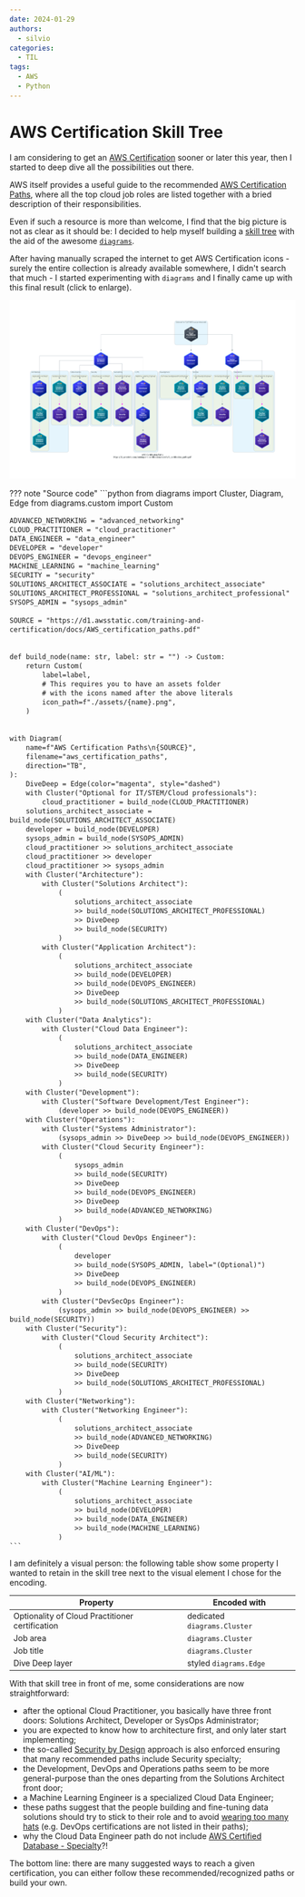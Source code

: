 ```yaml
---
date: 2024-01-29
authors:
  - silvio
categories:
  - TIL
tags:
  - AWS
  - Python
---
```


# AWS Certification Skill Tree

I am considering to get an [AWS Certification](https://aws.amazon.com/certification/) sooner or later this year, then I started to deep dive all the possibilities out there.

AWS itself provides a useful guide to the recommended [AWS Certification Paths](https://d1.awsstatic.com/training-and-certification/docs/AWS_certification_paths.pdf), where all the top cloud job roles are listed together with a bried description of their responsibilities.

Even if such a resource is more than welcome, I find that the big picture is not as clear as it should be: I decided to help myself building a [skill tree](https://en.wiktionary.org/wiki/skill_tree) with the aid of the awesome [`diagrams`](https://github.com/mingrammer/diagrams).

<!-- more -->

After having manually scraped the internet to get AWS Certification icons - surely the entire collection is already available somewhere, I didn't search that much - I started experimenting with `diagrams` and I finally came up with this final result (click to enlarge).

![aws-cert-paths](../assets/aws_certification_paths.png)

??? note "Source code"
    ```python
    from diagrams import Cluster, Diagram, Edge
    from diagrams.custom import Custom

    ADVANCED_NETWORKING = "advanced_networking"
    CLOUD_PRACTITIONER = "cloud_practitioner"
    DATA_ENGINEER = "data_engineer"
    DEVELOPER = "developer"
    DEVOPS_ENGINEER = "devops_engineer"
    MACHINE_LEARNING = "machine_learning"
    SECURITY = "security"
    SOLUTIONS_ARCHITECT_ASSOCIATE = "solutions_architect_associate"
    SOLUTIONS_ARCHITECT_PROFESSIONAL = "solutions_architect_professional"
    SYSOPS_ADMIN = "sysops_admin"

    SOURCE = "https://d1.awsstatic.com/training-and-certification/docs/AWS_certification_paths.pdf"


    def build_node(name: str, label: str = "") -> Custom:
        return Custom(
            label=label,
            # This requires you to have an assets folder
            # with the icons named after the above literals
            icon_path=f"./assets/{name}.png",
        )


    with Diagram(
        name=f"AWS Certification Paths\n{SOURCE}",
        filename="aws_certification_paths",
        direction="TB",
    ):
        DiveDeep = Edge(color="magenta", style="dashed")
        with Cluster("Optional for IT/STEM/Cloud professionals"):
            cloud_practitioner = build_node(CLOUD_PRACTITIONER)
        solutions_architect_associate = build_node(SOLUTIONS_ARCHITECT_ASSOCIATE)
        developer = build_node(DEVELOPER)
        sysops_admin = build_node(SYSOPS_ADMIN)
        cloud_practitioner >> solutions_architect_associate
        cloud_practitioner >> developer
        cloud_practitioner >> sysops_admin
        with Cluster("Architecture"):
            with Cluster("Solutions Architect"):
                (
                    solutions_architect_associate
                    >> build_node(SOLUTIONS_ARCHITECT_PROFESSIONAL)
                    >> DiveDeep
                    >> build_node(SECURITY)
                )
            with Cluster("Application Architect"):
                (
                    solutions_architect_associate
                    >> build_node(DEVELOPER)
                    >> build_node(DEVOPS_ENGINEER)
                    >> DiveDeep
                    >> build_node(SOLUTIONS_ARCHITECT_PROFESSIONAL)
                )
        with Cluster("Data Analytics"):
            with Cluster("Cloud Data Engineer"):
                (
                    solutions_architect_associate
                    >> build_node(DATA_ENGINEER)
                    >> DiveDeep
                    >> build_node(SECURITY)
                )
        with Cluster("Development"):
            with Cluster("Software Development/Test Engineer"):
                (developer >> build_node(DEVOPS_ENGINEER))
        with Cluster("Operations"):
            with Cluster("Systems Administrator"):
                (sysops_admin >> DiveDeep >> build_node(DEVOPS_ENGINEER))
            with Cluster("Cloud Security Engineer"):
                (
                    sysops_admin
                    >> build_node(SECURITY)
                    >> DiveDeep
                    >> build_node(DEVOPS_ENGINEER)
                    >> DiveDeep
                    >> build_node(ADVANCED_NETWORKING)
                )
        with Cluster("DevOps"):
            with Cluster("Cloud DevOps Engineer"):
                (
                    developer
                    >> build_node(SYSOPS_ADMIN, label="(Optional)")
                    >> DiveDeep
                    >> build_node(DEVOPS_ENGINEER)
                )
            with Cluster("DevSecOps Engineer"):
                (sysops_admin >> build_node(DEVOPS_ENGINEER) >> build_node(SECURITY))
        with Cluster("Security"):
            with Cluster("Cloud Security Architect"):
                (
                    solutions_architect_associate
                    >> build_node(SECURITY)
                    >> DiveDeep
                    >> build_node(SOLUTIONS_ARCHITECT_PROFESSIONAL)
                )
        with Cluster("Networking"):
            with Cluster("Networking Engineer"):
                (
                    solutions_architect_associate
                    >> build_node(ADVANCED_NETWORKING)
                    >> DiveDeep
                    >> build_node(SECURITY)
                )
        with Cluster("AI/ML"):
            with Cluster("Machine Learning Engineer"):
                (
                    solutions_architect_associate
                    >> build_node(DEVELOPER)
                    >> build_node(DATA_ENGINEER)
                    >> build_node(MACHINE_LEARNING)
                )
    ```

I am definitely a visual person: the following table show some property I wanted to retain in the skill tree next to the visual element I chose for the encoding.

| Property | Encoded with |
| -------- | ------------ |
| Optionality of Cloud Practitioner certification | dedicated `diagrams.Cluster` |
| Job area | `diagrams.Cluster` |
| Job title | `diagrams.Cluster` |
| Dive Deep layer | styled `diagrams.Edge` |

With that skill tree in front of me, some considerations are now straightforward:

- after the optional Cloud Practitioner, you basically have three front doors: Solutions Architect, Developer or SysOps Administrator;
- you are expected to know how to architecture first, and only later start implementing;
- the so-called [Security by Design](https://aws.amazon.com/compliance/security-by-design/) approach is also enforced ensuring that many recommended paths include Security specialty;
- the Development, DevOps and Operations paths seem to be more general-purpose than the ones departing from the Solutions Architect front door;
- a Machine Learning Engineer is a specialized Cloud Data Engineer;
- these paths suggest that the people building and fine-tuning data solutions should try to stick to their role and to avoid [wearing too many hats](https://en.wiktionary.org/wiki/wear_too_many_hats) (e.g. DevOps certifications are not listed in their paths);
- why the Cloud Data Engineer path do not include [AWS Certified Database - Specialty](https://aws.amazon.com/certification/certified-database-specialty/)?!

The bottom line: there are many suggested ways to reach a given certification, you can either follow these recommended/recognized paths or build your own.
